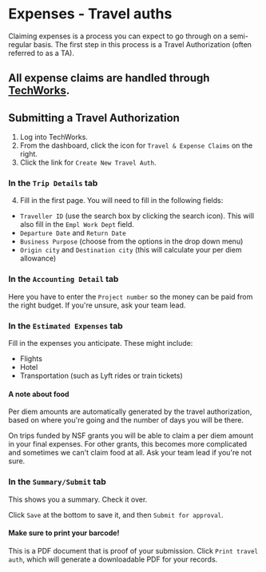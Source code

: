 # Expenses - Travel auths

Claiming expenses is a process you can expect to go through on a semi-regular basis. The first step in this process is a Travel Authorization (often referred to as a TA).

## All expense claims are handled through [TechWorks](http://techworks.gatech.edu/).

## Submitting a Travel Authorization

1. Log into TechWorks.
2. From the dashboard, click the icon for `Travel & Expense Claims` on the right.
3. Click the link for `Create New Travel Auth`. 

### In the `Trip Details` tab

4. Fill in the first page. You will need to fill in the following fields:
- `Traveller ID` (use the search box by clicking the search icon). This will also fill in the `Empl Work Dept` field.
- `Departure Date` and `Return Date`
- `Business Purpose` (choose from the options in the drop down menu)
- `Origin city` and `Destination city` (this will calculate your per diem allowance)

### In the `Accounting Detail` tab

Here you have to enter the `Project number` so the money can be paid from the right budget. If you're unsure, ask your team lead. 

### In the `Estimated Expenses` tab

Fill in the expenses you anticipate. These might include:

- Flights
- Hotel
- Transportation (such as Lyft rides or train tickets)

#### A note about food

Per diem amounts are automatically generated by the travel authorization, based on where you're going and the number of days you will be there.

On trips funded by NSF grants you will be able to claim a per diem amount in your final expenses. For other grants, this becomes more complicated and sometimes we can't claim food at all. Ask your team lead if you're not sure.

### In the `Summary/Submit` tab

This shows you a summary. Check it over.

Click `Save` at the bottom to save it, and then `Submit for approval`. 

#### Make sure to print your barcode!

This is a PDF document that is proof of your submission. Click `Print travel auth`, which will generate a downloadable PDF for your records.
